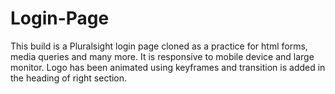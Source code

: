 # Login-Page
This build is a Pluralsight login page cloned as a practice for html forms, media queries and many more. It is responsive to mobile device and large monitor.
Logo has been animated using keyframes and transition is added in the heading of right section.
